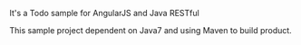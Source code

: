 
It's a Todo sample for AngularJS and Java RESTful

This sample project dependent on Java7 and using Maven to build product.</br>

